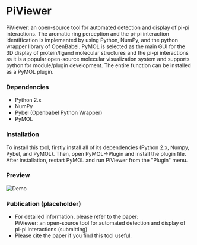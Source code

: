 # PiViewer
PiViewer: an open-source tool for automated detection and display of pi-pi interactions.
The aromatic ring perception and the pi-pi interaction identification is implemented by using Python, NumPy, and the python wrapper library of OpenBabel. PyMOL is selected as the main GUI for the 3D display of protein/ligand molecular structures and the pi-pi interactions as it is a popular open-source molecular visualization system and supports python for module/plugin development. The entire function can be installed as a PyMOL plugin.

### Dependencies
- Python 2.x
- NumPy
- Pybel (Openbabel Python Wrapper)
- PyMOL

### Installation
To install this tool, firstly install all of its dependencies (Python 2.x, Numpy, Pybel, and PyMOL). Then, open PyMOL->Plugin and install the plugin file. After installation, restart PyMOL and run PiViewer from the "Plugin" menu.

### Preview
![Demo](https://github.com/klmh001/PiViewer/raw/master/Demo.png)

### Publication (placeholder)
- For detailed information, please refer to the paper:  
PiViewer: an open-source tool for automated detection and display of pi-pi interactions (submitting)
- Please cite the paper if you find this tool useful.
